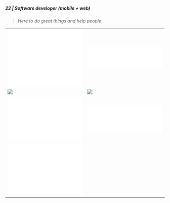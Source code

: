 ##### 22 | Software developer (mobile + web) 
> _Here to do great things and help people_

<table>
  <tr>
    <td><img src="/assets/base.svg" alt="Metrics" width="100%"/></td>
    <td><img src="/assets/languages.svg" alt="Metrics" width="100%"/></td>
  </tr>
  <tr>
    <td><img src="https://nirzak-streak-stats.vercel.app/?user=adam-nlem&theme=tokyonight&hide_border=false" width="100%"/></td>
    <td><img src="https://github-readme-stats.vercel.app/api?username=adam-nlem&theme=tokyonight&hide_border=false&include_all_commits=true" width="100%"/></td>
  </tr>
  <tr>
    <td><img src="/assets/habits.svg" alt="Metrics" width="100%"/></td>
    <td><img src="/assets/wakatime.svg" alt="Metrics" width="100%"/></td>
  </tr>
  <tr>
    <td><img src="/assets/isocalendar.svg" alt="Metrics" width="100%"/></td>
    <td></td>
  </tr>
</table>
